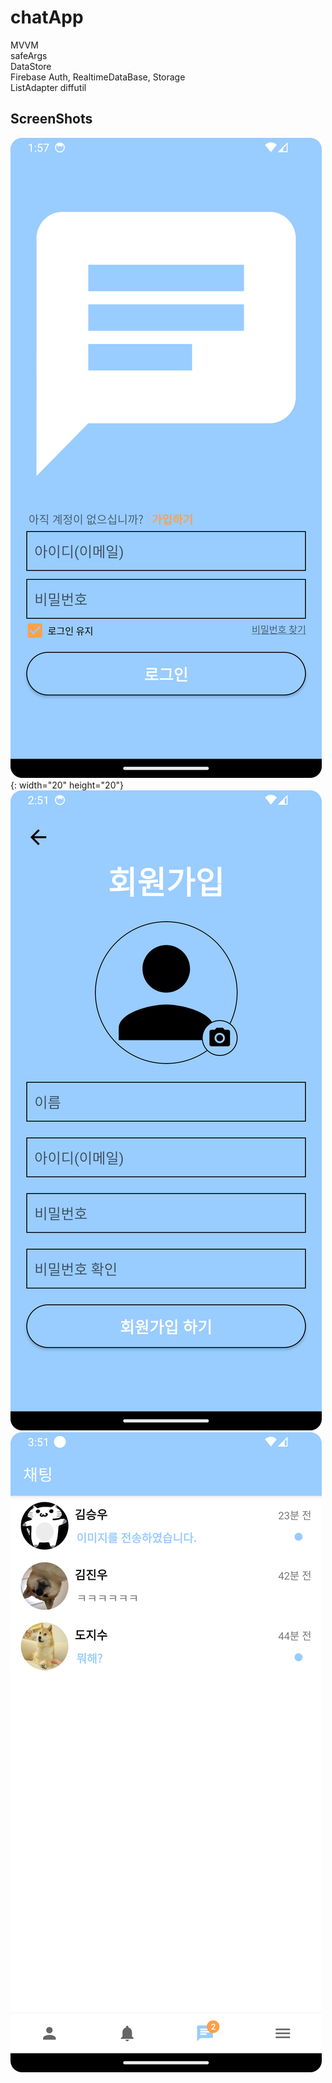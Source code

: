 # chatApp
MVVM  
safeArgs  
DataStore  
Firebase Auth, RealtimeDataBase, Storage  
ListAdapter diffutil

## ScreenShots
![텍스트](https://github.com/rnqhqaltjs/chatApp/blob/master/github_images/login.png){: width="20" height="20"}
![텍스트](https://github.com/rnqhqaltjs/chatApp/blob/master/github_images/register.png)
![텍스트](https://github.com/rnqhqaltjs/chatApp/blob/master/github_images/chat.png)
